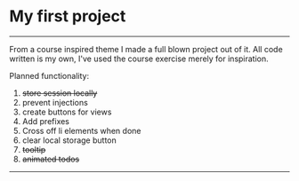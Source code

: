 # My first project


---

From a course inspired theme I made a full blown project out of it.
All code written is my own, I've used the course exercise merely for inspiration.

Planned functionality:

1. ~~store session locally~~
2. prevent injections
3. create buttons for views
4. Add prefixes
5. Cross off li elements when done
6. clear local storage button
7. ~~tooltip~~
8. ~~animated todos~~

---